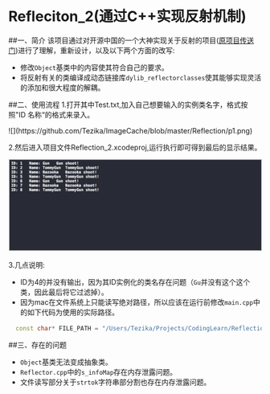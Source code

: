 # Refleciton_2(通过C++实现反射机制)
##一、简介<a name="link"/><a name="dot"/>
该项目通过对开源中国的一个大神实现关于反射的项目([原项目传送门](http://www.oschina.net/code/snippet_230828_9913))进行了理解，重新设计，以及以下两个方面的改写:  
 * 修改`Object`基类中的内容使其符合自己的要求。
 * 将反射有关的类编译成动态链接库`dylib_reflectorclasses`使其能够实现灵活的添加和很大程度的解耦。

##二、使用流程
1.打开其中Test.txt,加入自己想要输入的实例类名字，格式按照"ID 名称“的格式来录入。  

<a name="pic"/>
![](https://github.com/Tezika/ImageCache/blob/master/Reflection/p1.png)  

2.然后进入项目文件Reflection_2.xcodeproj,运行执行即可得到最后的显示结果。  

![](https://github.com/Tezika/ImageCache/blob/master/Reflection/p2.png)

 3.几点说明: <a name="dot"/><a name="code"/>
 * ID为4的并没有输出，因为其ID实例化的类名存在问题（`Gu`并没有这个这个类，因此最后将它过滤掉）。
 * 因为mac在文件系统上只能读写绝对路径，所以应该在运行前修改`main.cpp`中的如下代码为使用的实际路径。
```cpp
  const char* FILE_PATH = "/Users/Tezika/Projects/CodingLearn/Reflection_2/Test.txt";
```
##三、存在的问题
  <a name="dot"/>
  * `Object`基类无法变成抽象类。
  * `Reflector.cpp`中的`s_infoMap`存在内存泄露问题。
  *  文件读写部分关于`strtok`字符串部分割也存在内存泄露问题。



